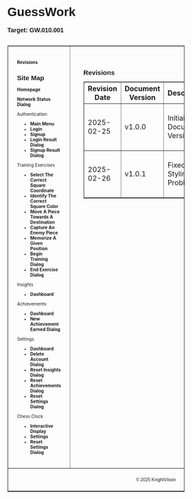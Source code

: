 <h1 style="font-family: Arial, sans-serif; margin: 0; padding: 0;">GuessWork</h1>
<br/>
<p style="font-family: Arial, sans-serif; font-weight: bold; margin: 0; padding: 0;">
Target: GW.010.001
</p>
<br/>
<table border="1" cellpadding="0" cellspacing="0" style="width: 80%; font-size: 10px;"> 
    <tr>
        <td valign="top" style="padding: 20px; width: 30%;"> 
            <p><a href="#" style="text-decoration: none; font-weight: bold;">Revisions</a></p>
            <h2 style="font-family: Arial, sans-serif;">Site Map</h2>
            <p><a href="docs/homepage.md" style="text-decoration: none; font-weight: bold;">Homepage</a></p>
            <p><a href="docs/network-status-dialog.md" style="text-decoration: none; font-weight: bold;">Network Status Dialog</a></p>
            <span>Authentication</span>
            <ul style="padding-left: 30px;">
                <li><a href="docs/authentication/main-menu.md" style="text-decoration: none; font-weight: bold;">Main Menu</a></li>
                <li><a href="docs/authentication/login.md" style="text-decoration: none; font-weight: bold;">Login</a></li>
                <li><a href="docs/authentication/signup.md" style="text-decoration: none; font-weight: bold;">Signup</a></li>
                <li><a href="docs/authentication/login-result-dialog.md" style="text-decoration: none; font-weight: bold;">Login Result Dialog</a></li>
                <li><a href="docs/authentication/signup-result-dialog.md" style="text-decoration: none; font-weight: bold;">Signup Result Dialog</a></li>
            </ul>
            <span>Training Exercises</span>
            <ul style="padding-left: 30px;">
                <li><a href="docs/training-exercises/select-the-correct-square-coordinate.md" style="text-decoration: none; font-weight: bold;">Select The Correct Square Coordinate</a></li>
                <li><a href="docs/training-exercises/identify-the-correct-square-color.md" style="text-decoration: none; font-weight: bold;">Identify The Correct Square Color</a></li>
                <li><a href="docs/training-exercises/move-a-piece-towards-a-destination.md" style="text-decoration: none; font-weight: bold;">Move A Piece Towards A Destination</a></li>
                <li><a href="docs/training-exercises/capture-an-enemy-piece.md" style="text-decoration: none; font-weight: bold;">Capture An Enemy Piece</a></li>
                <li><a href="docs/training-exercises/memorize-a-given-position.md" style="text-decoration: none; font-weight: bold;">Memorize A Given Position</a></li>
                <li><a href="docs/training-exercises/begin-training-dialog.md" style="text-decoration: none; font-weight: bold;">Begin Training Dialog</a></li>
                <li><a href="docs/training-exercises/end-exercise-dialog.md" style="text-decoration: none; font-weight: bold;">End Exercise Dialog</a></li>
            </ul>
            <span>Insights</span>
            <ul style="padding-left: 30px;">
                <li><a href="docs/insights/dashboard.md" style="text-decoration: none; font-weight: bold;">Dashboard</a></li>
            </ul>
            <span>Achievements</span>
            <ul style="padding-left: 30px;">
                <li><a href="docs/achievements/dashboard.md" style="text-decoration: none; font-weight: bold;">Dashboard</a></li>
                <li><a href="docs/achievements/new-achievement-earned-dialog.md" style="text-decoration: none; font-weight: bold;">New Achievement Earned Dialog</a></li>
            </ul>
            <span>Settings</span>
            <ul style="padding-left: 30px;">
                <li><a href="docs/settings/dashboard.md" style="text-decoration: none; font-weight: bold;">Dashboard</a></li>
                <li><a href="docs/settings/delete-account-dialog.md" style="text-decoration: none; font-weight: bold;">Delete Account Dialog</a></li>
                <li><a href="docs/settings/reset-insights-dialog.md" style="text-decoration: none; font-weight: bold;">Reset Insights Dialog</a></li>
                <li><a href="docs/settings/reset-achievements-dialog.md" style="text-decoration: none; font-weight: bold;">Reset Achievements Dialog</a></li>
                <li><a href="docs/settings/reset-settings-dialog.md" style="text-decoration: none; font-weight: bold;">Reset Settings Dialog</a></li>
            </ul>
            <span>Chess Clock</span>
            <ul style="padding-left: 30px;">
                <li><a href="docs/chess-clock/interactive-display.md" style="text-decoration: none; font-weight: bold;">Interactive Display</a></li>
                <li><a href="docs/chess-clock/settings.md" style="text-decoration: none; font-weight: bold;">Settings</a></li>
                <li><a href="docs/chess-clock/reset-settings-dialog.md" style="text-decoration: none; font-weight: bold;">Reset Settings Dialog</a></li>
            </ul>
        </td>
        <td valign="top" style="width: 70%; padding: 30px;">
            <h2 style="font-family: Arial, sans-serif;">Revisions</h2>
            <table border="1" cellpadding="1" cellspacing="0" style="width: 100%; border-collapse: collapse; margin-top: 10px;">
                <thead>
                    <tr>
                        <th>Revision<br/>Date</th>
                        <th>Document<br/>Version</th>
                        <th>Description</th>
                        <th>Tracking<br/>Notes</th>
                        <th>Approved<br/>By</th>
                    </tr>
                </thead>
                <tbody>
                    <tr>
                        <td>2025-02-25</td>
                        <td>v1.0.0</td>
                        <td>Initial Document Version</td>
                        <td>N/A</td>
                        <td>Araneta, Vaughn Cedric L.<br/>Project Manager</td>
                    </tr>
                    <tr>
                        <td>2025-02-26</td>
                        <td>v1.0.1</td>
                        <td>Fixed Styling Problem</td>
                        <td>N/A</td>
                        <td>Araneta, Vaughn Cedric L.<br/>Project Manager</td>
                    </tr>
                </tbody>
            </table>
        </td>
    </tr>
    <tr>
        <td colspan="2" align="center" style="text-align: center; padding: 10px;">
            <p style="font-family: Arial, sans-serif;">&copy; 2025 KnightVision</p>
        </td>
    </tr>
</table>
